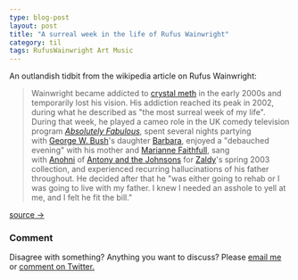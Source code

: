 ```yaml
---
type: blog-post
layout: post
title: "A surreal week in the life of Rufus Wainwright"
category: til
tags: RufusWainwright Art Music
---
```


An outlandish tidbit from the wikipedia article on Rufus Wainwright:

> Wainwright became addicted to [crystal meth](https://en.wikipedia.org/wiki/Methamphetamine) in the early 2000s and temporarily lost his vision. His addiction reached its peak in 2002, during what he described as "the most surreal week of my life". During that week, he played a cameo role in the UK comedy television program _[Absolutely Fabulous](https://en.wikipedia.org/wiki/Absolutely_Fabulous)_, spent several nights partying with [George W. Bush](https://en.wikipedia.org/wiki/George_W._Bush)'s daughter [Barbara](https://en.wikipedia.org/wiki/Barbara_Bush_(born_1981)), enjoyed a "debauched evening" with his mother and [Marianne Faithfull](https://en.wikipedia.org/wiki/Marianne_Faithfull), sang with [Anohni](https://en.wikipedia.org/wiki/Anohni) of [Antony and the Johnsons](https://en.wikipedia.org/wiki/Antony_and_the_Johnsons) for [Zaldy](https://en.wikipedia.org/wiki/Zaldy)'s spring 2003 collection, and experienced recurring hallucinations of his father throughout. He decided after that he "was either going to rehab or I was going to live with my father. I knew I needed an asshole to yell at me, and I felt he fit the bill."

[source →](https://en.wikipedia.org/wiki/Rufus_Wainwright)

### Comment

Disagree with something? Anything you want to discuss? Please [email me](mailto:gizn@georgnaver.se) or [comment on Twitter.](https://twitter.com/giznse/status/1614546436494065664) 